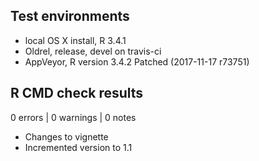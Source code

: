 ## Test environments
* local OS X install, R 3.4.1
* Oldrel, release, devel on travis-ci
* AppVeyor, R version 3.4.2 Patched (2017-11-17 r73751)

## R CMD check results

0 errors | 0 warnings | 0 notes

* Changes to vignette
* Incremented version to 1.1
